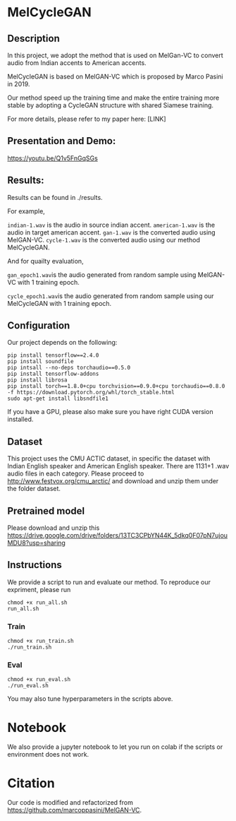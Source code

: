 # MelCycleGAN

## Description

In this project, we adopt the method that is used on MelGan-VC to convert audio from Indian accents to American accents.  

MelCycleGAN is based on MelGAN-VC which is proposed by Marco Pasini in 2019. 

Our method speed up the training time and make the entire training more stable by adopting a CycleGAN structure with shared Siamese training.

For more details, please refer to my paper here: [LINK]

## Presentation and Demo:

https://youtu.be/Q1v5FnGqSGs

## Results:

Results can be found in ./results.

For example,

```indian-1.wav``` is the audio in source indian accent.
```american-1.wav``` is the audio in target american accent.
```gan-1.wav``` is the converted audio using MelGAN-VC.
```cycle-1.wav``` is the converted audio using our method MelCycleGAN.

And for quailty evaluation,

```gan_epoch1.wav```is the audio generated from random sample using MelGAN-VC with 1 training epoch.

```cycle_epoch1.wav```is the audio generated from random sample using our MelCycleGAN with 1 training epoch.

## Configuration

Our project depends on the following:

```
pip install tensorflow==2.4.0
pip install soundfile
pip intsall --no-deps torchaudio==0.5.0
pip install tensorflow-addons
pip install librosa
pip install torch==1.8.0+cpu torchvision==0.9.0+cpu torchaudio==0.8.0 -f https://download.pytorch.org/whl/torch_stable.html
sudo apt-get install libsndfile1
```

If you have a GPU, please also make sure you have right CUDA version installed.

## Dataset

This project uses the CMU ACTIC dataset, in specific the dataset with Indian English speaker and American English speaker. There are 1131+1 .wav audio files in each category. Please proceed to http://www.festvox.org/cmu_arctic/ and download and unzip them under the folder dataset.

## Pretrained model

Please download and unzip this https://drive.google.com/drive/folders/13TC3CPbYN44K_5dkq0F07pN7ujouMDU8?usp=sharing

## Instructions

We provide a script to run and evaluate our method. To reproduce our expriment, please run 

```
chmod +x run_all.sh
run_all.sh 
```

### Train

```
chmod +x run_train.sh
./run_train.sh
```

### Eval

```
chmod +x run_eval.sh
./run_eval.sh
```

You may also tune hyperparameters in the scripts above. 

# Notebook

We also provide a jupyter notebook to let you run on colab if the scripts or environment does not work.

# Citation

Our code is modified and refactorized from https://github.com/marcoppasini/MelGAN-VC.


